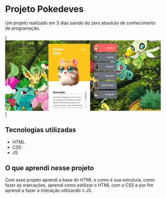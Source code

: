 # Projeto Pokedeves 
Um projeto realizado em 3 dias saindo do zero absoluto de conhecimento de programação.

[<img src="./imagem.gif" alt= "gif do funcionamento da seleção de personagens Pokedev">]

## Tecnologias utilizadas

- HTML
- CSS
- JS

## O que aprendi nesse projeto

Com esse projeto aprendi a base do HTML e como é sua estrutura, como fazer as marcações, aprendi como estilizar o HTML com o CSS e por fim aprendi a fazer a interação utilizando o JS.
